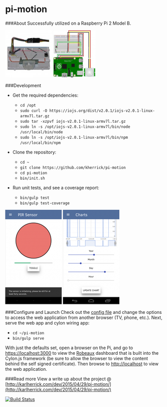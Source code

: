 pi-motion
========
###About
Successfully utilized on a Raspberry Pi 2 Model B.

![alt tag](https://github.com/kherrick/pi-motion/blob/master/images/pi-motion-board.jpg) ![alt tag](https://github.com/kherrick/pi-motion/blob/master/images/pi-motion-breadboard.png)

###Development
* Get the required dependencies:
  * `cd /opt`
  * `sudo curl -O https://iojs.org/dist/v2.0.1/iojs-v2.0.1-linux-armv7l.tar.gz`
  * `sudo tar -xzpvf iojs-v2.0.1-linux-armv7l.tar.gz`
  * `sudo ln -s /opt/iojs-v2.0.1-linux-armv7l/bin/node /usr/local/bin/node`
  * `sudo ln -s /opt/iojs-v2.0.1-linux-armv7l/bin/npm /usr/local/bin/npm`

* Clone the repository:
  * `cd ~`
  * `git clone https://github.com/kherrick/pi-motion`
  * `cd pi-motion`
  * `bin/init.sh`

* Run unit tests, and see a coverage report:
  * `bin/gulp test`
  * `bin/gulp test-coverage`

![alt tag](https://github.com/kherrick/pi-motion/blob/master/images/pir-sensor-enabled.png) ![alt tag](https://github.com/kherrick/pi-motion/blob/master/images/charts.png)

###Configure and Launch
Check out the [config file](https://github.com/kherrick/pi-motion/blob/master/app/config.js) and change the options to access the web application from another browser (TV, phone, etc.). Next, serve the web app and cylon wiring app:

* `cd ~/pi-motion`
* `bin/gulp serve`

With just the defaults set, open a browser on the Pi, and go to [https://localhost:3000](https://localhost:3000) to view the [Robeaux](https://github.com/hybridgroup/robeaux) dashboard that is built into the Cylon.js framework (be sure to allow the browser to view the content behind the self signed certificate). Then browse to [http://localhost](http://localhost) to view the web application.

###Read more
View a write up about the project @ [http://karlherrick.com/dev/2015/04/29/pi-motion/](http://karlherrick.com/dev/2015/04/29/pi-motion/)

[![Build Status](https://travis-ci.org/kherrick/pi-motion.svg?branch=master)](https://travis-ci.org/kherrick/pi-motion)
